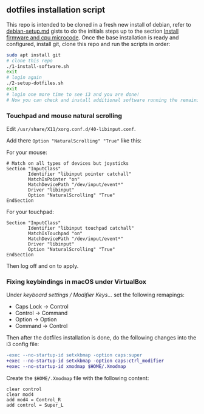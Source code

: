 ## dotfiles installation script

This repo is intended to be cloned in a fresh new install of debian, refer to [debian-setup.md](https://gist.github.com/alemures/bb9625bb909b7ddf45c03e766359010e) gists to do the initials steps up to the section [Install firmware and cpu microcode](https://gist.github.com/alemures/bb9625bb909b7ddf45c03e766359010e#install-firmware-and-cpu-microcode). Once the base installation is ready and configured, install git, clone this repo and run the scripts in order:

```bash
sudo apt install git
# clone this repo
./1-install-software.sh
exit
# login again
./2-setup-dotfiles.sh
exit
# login one more time to see i3 and you are done!
# Now you can check and install additional software running the remaining scripts
```

### Touchpad and mouse natural scrolling

Edit `/usr/share/X11/xorg.conf.d/40-libinput.conf`.

Add there `Option "NaturalScrolling" "True"` like this:

For your mouse:

```
# Match on all types of devices but joysticks
Section "InputClass"
        Identifier "libinput pointer catchall"
        MatchIsPointer "on"
        MatchDevicePath "/dev/input/event*"
        Driver "libinput"
        Option "NaturalScrolling" "True"
EndSection
```

For your touchpad:

```
Section "InputClass"
        Identifier "libinput touchpad catchall"
        MatchIsTouchpad "on"
        MatchDevicePath "/dev/input/event*"
        Driver "libinput"
        Option "NaturalScrolling" "True"
EndSection
```

Then log off and on to apply.

### Fixing keybindings in macOS under VirtualBox

Under _keyboard settings / Modifier Keys..._ set the following remapings:

- Caps Lock -> Control
- Control -> Command
- Option -> Option
- Command -> Control

Then after the dotfiles installation is done, do the following changes into the i3 config file:

```diff
-exec --no-startup-id setxkbmap -option caps:super
+exec --no-startup-id setxkbmap -option caps:ctrl_modifier
+exec --no-startup-id xmodmap $HOME/.Xmodmap
```

Create the `$HOME/.Xmodmap` file with the following content:

```
clear control
clear mod4
add mod4 = Control_R
add control = Super_L
```
